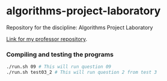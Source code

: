 # algorithms-project-laboratory

Repository for the discipline: Algorithms Project Laboratory

[Link for my professor repository](https://github.com/wladbrandao/Algorithms).

### Compiling and testing the programs

```sh
./run.sh 09 # This will run question 09
./run.sh test03_2 # This will run question 2 from test 3
```
